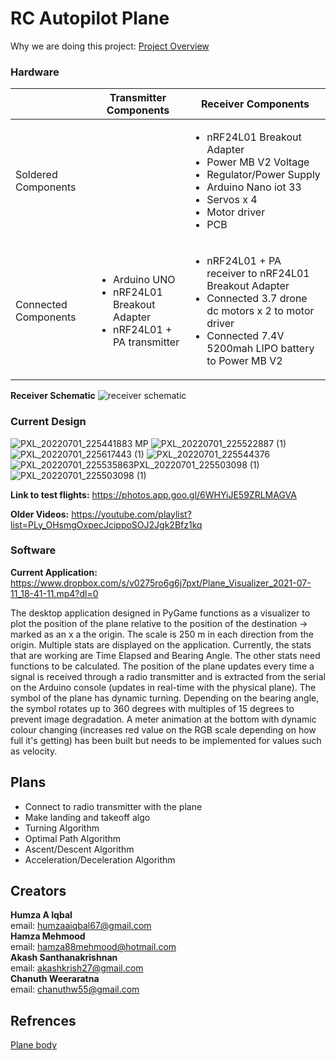 # RC Autopilot Plane

Why we are doing this project: [Project Overview](https://docs.google.com/document/d/1GXb-hj0h31oRvuv6bn0ZbQ69HOYbUhehtujObRabfnY/edit?usp=sharing)

### Hardware

|                     | Transmitter Components | Receiver Components |
| ------------------- | ---------------------- | ------------------- |
| Soldered Components |  | <ul><li>nRF24L01 Breakout Adapter</li><li>Power MB V2 Voltage</li><li>Regulator/Power Supply</li><li>Arduino Nano iot 33</li><li>Servos x 4</li><li>Motor driver</li><li>PCB</li></ul> |
| Connected Components | <ul><li>Arduino UNO</li><li>nRF24L01 Breakout Adapter</li><li>nRF24L01 + PA transmitter</li></ul> | <ul><li>nRF24L01 + PA receiver to nRF24L01 Breakout Adapter</li><li>Connected 3.7 drone dc motors x 2 to motor driver</li><li>Connected 7.4V 5200mah LIPO battery to Power MB V2</li></ul> |

 **Receiver Schematic**
![receiver schematic](https://user-images.githubusercontent.com/57009205/115151764-533e3600-a03c-11eb-8dd1-f1ec7b6fffcc.png)

 ### Current Design
 
![PXL_20220701_225441883 MP](https://user-images.githubusercontent.com/57009205/189796200-9de04ee4-6d16-4adb-977a-7f1310741dd3.jpg)
![PXL_20220701_225522887 (1)](https://user-images.githubusercontent.com/57009205/189796354-98568f70-3896-477d-9f6b-9bb591d07503.jpg)
![PXL_20220701_225617443 (1)](https://user-images.githubusercontent.com/57009205/189796364-6f06a90c-a462-47ae-b9e2-c8428246ccfb.jpg)
![PXL_20220701_225544376](https://user-images.githubusercontent.com/57009205/189796367-afd2bce7-6475-4a72-abb7-942f10ed8fbd.jpg)
![PXL_20220701_225535863![PXL_20220701_225503098 (1)](https://user-images.githubusercontent.com/57009205/189796380-2ac5f50f-b9e7-469d-af1d-ed20905978f7.jpg)
](https://user-images.githubusercontent.com/57009205/189796373-c6020d33-431e-4b0d-8435-14c3c01bb45b.jpg)
![PXL_20220701_225503098 (1)](https://user-images.githubusercontent.com/57009205/189797735-d109453b-ba44-410f-817d-4daf81a0b999.jpg)

  **Link to test flights:**
 https://photos.app.goo.gl/6WHYiJE59ZRLMAGVA
 
  **Older Videos:**
 https://youtube.com/playlist?list=PLy_OHsmgOxpecJcippoSOJ2Jgk2Bfz1kq
### Software

**Current Application:** https://www.dropbox.com/s/v0275ro6g6j7pxt/Plane_Visualizer_2021-07-11_18-41-11.mp4?dl=0

The desktop application designed in PyGame functions as a visualizer to plot the position of the plane relative to the position of the destination -> marked as an x a the origin. The scale is 250 m in each direction from the origin. Multiple stats are displayed on the application. Currently, the stats that are working are Time Elapsed and Bearing Angle. The other stats need functions to be calculated. The position of the plane updates every time a signal is received through a radio transmitter and is extracted from the serial on the Arduino console (updates in real-time with the physical plane). The symbol of the plane has dynamic turning. Depending on the bearing angle, the symbol rotates up to 360 degrees with multiples of 15 degrees to prevent image degradation. A meter animation at the bottom with dynamic colour changing (increases red value on the RGB scale depending on how full it's getting) has been built but needs to be implemented for values such as velocity.

## Plans
* Connect to radio transmitter with the plane
* Make landing and takeoff algo
* Turning Algorithm
* Optimal Path Algorithm
* Ascent/Descent Algorithm
* Acceleration/Deceleration Algorithm
         
## Creators

**Humza A Iqbal**  
email: humzaaiqbal67@gmail.com  
**Hamza Mehmood**  
email:  hamza88mehmood@hotmail.com  
**Akash Santhanakrishnan**  
email: akashkrish27@gmail.com  
**Chanuth Weeraratna**  
email: chanuthw55@gmail.com   

## Refrences

[Plane body](https://www.rcpano.net/2019/11/05/how-to-make-rc-model-airplane-fun-fly-style-diy-rc-airplane-with-brushless-motor/)


